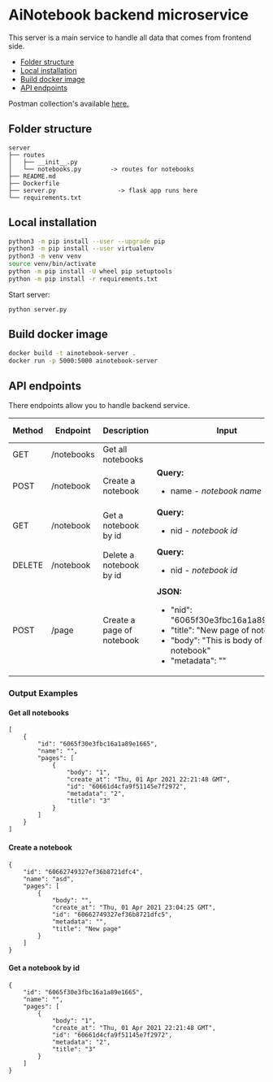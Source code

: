 # AiNotebook backend microservice
This server is a main service to handle all data that comes from frontend side.

- [Folder structure](#folder-structure)
- [Local installation](#local-installation)
- [Build docker image](#build-docker-image)
- [API endpoints](#api-endpoints)

Postman collection's available [here.](https://www.getpostman.com/collections/2ff733b0bbe7df69aaf1)

## Folder structure
```
server
├── routes
│   ├── __init__.py
│   └── notebooks.py        -> routes for notebooks
├── README.md
├── Dockerfile
├── server.py                 -> flask app runs here
└── requirements.txt 
```

## Local installation
```bash
python3 -m pip install --user --upgrade pip
python3 -m pip install --user virtualenv
python3 -m venv venv
source venv/bin/activate
python -m pip install -U wheel pip setuptools 
python -m pip install -r requirements.txt
```
Start server: 
```
python server.py
```

## Build docker image
```bash
docker build -t ainotebook-server .
docker run -p 5000:5000 ainotebook-server
```

## API endpoints
There endpoints allow you to handle backend service.

Method | Endpoint | Description | Input | Output example
---|---|---|---|---
GET | /notebooks | Get all notebooks |  | [Example](#get-all-notebooks)
POST | /notebook | Create a notebook | **Query:**  <ul><li>name - *notebook name*</li></ul> | [Example](#create-a-notebook)
GET | /notebook | Get a notebook by id | **Query:** <ul><li>nid - *notebook id*</li></ul> | [Example](#get-a-notebook-by-id)
DELETE | /notebook | Delete a notebook by id | **Query:** <ul><li>nid - *notebook id*</li></ul> | 200
POST | /page | Create a page of notebook | **JSON:** <ul><li>"nid": "6065f30e3fbc16a1a89e1665"</li><li>"title": "New page of notebook"</li><li>"body": "This is body of notebook"</li><li>"metadata": ""</li></ul> | 200


### Output Examples

#### Get all notebooks

```json5
[
    {
        "id": "6065f30e3fbc16a1a89e1665",
        "name": "",
        "pages": [
            {
                "body": "1",
                "create_at": "Thu, 01 Apr 2021 22:21:48 GMT",
                "id": "60661d4cfa9f51145e7f2972",
                "metadata": "2",
                "title": "3"
            }
        ]
    }
]
```

#### Create a notebook

```json5
{
    "id": "60662749327ef36b8721dfc4",
    "name": "asd",
    "pages": [
        {
            "body": "",
            "create_at": "Thu, 01 Apr 2021 23:04:25 GMT",
            "id": "60662749327ef36b8721dfc5",
            "metadata": "",
            "title": "New page"
        }
    ]
}
```

#### Get a notebook by id

```json5
{
    "id": "6065f30e3fbc16a1a89e1665",
    "name": "",
    "pages": [
        {
            "body": "1",
            "create_at": "Thu, 01 Apr 2021 22:21:48 GMT",
            "id": "60661d4cfa9f51145e7f2972",
            "metadata": "2",
            "title": "3"
        }
    ]
}
```


